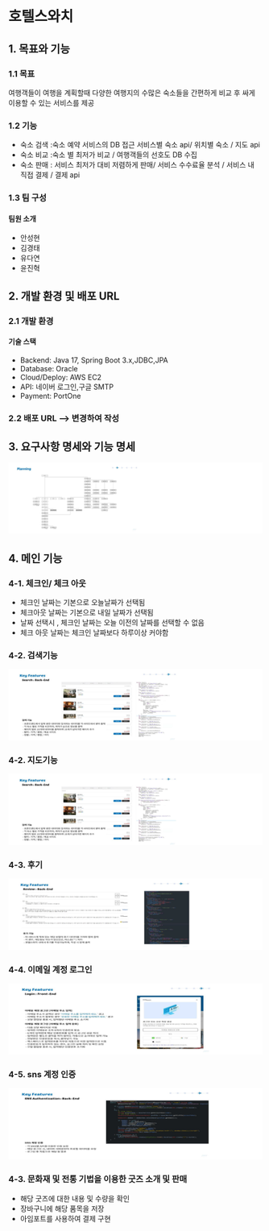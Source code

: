 ﻿# 호텔스와치

## 1. 목표와 기능
### 1.1 목표 
여행객들이 여행을 계획할때 다양한 여행지의 수많은 숙소들을 간편하게 비교 후 싸게 이용할 수 있는 서비스를 제공

### 1.2 기능
- 숙소 검색 :숙소 예약 서비스의 DB 접근 서비스별 숙소 api/ 위치별 숙소 / 지도 api
- 숙소 비교 :숙소 별 최저가 비교 / 여행객들의 선호도 DB 수집
- 숙소 판매 : 서비스 최저가 대비 저렴하게 판매/ 서비스 수수료율 분석 / 서비스 내 직접 결제 / 결제 api


### 1.3 팀 구성

#### 팀원 소개
- 안성현
- 김경태
- 유다연
- 윤진혁


## 2. 개발 환경 및 배포 URL 
### 2.1 개발 환경 


#### 기술 스택
- Backend: Java 17, Spring Boot 3.x,JDBC,JPA
- Database: Oracle
- Cloud/Deploy: AWS EC2 
- API: 네이버 로그인,구글 SMTP
- Payment: PortOne

### 2.2 배포 URL --> 변경하여 작성



## 3. 요구사항 명세와 기능 명세
![기능명세](src/main/resources/static/images/funtion2.png)





## 4. 메인 기능
### 4-1. 체크인/ 체크 아웃
- 체크인 날짜는 기본으로 오늘날짜가 선택됨
- 체크아웃 날짜는 기본으로 내일 날짜가 선택됨
- 날짜 선택시 , 체크인 날짜는 오늘 이전의 날짜를 선택할 수 없음
- 체크 아웃 날짜는 체크인 날짜보다 하루이상 커야함

### 4-2. 검색기능
![검색](src/main/resources/static/images/search.png)

### 4-2. 지도기능
![지도](src/main/resources/static/images/search.png)

### 4-3. 후기
![지도](src/main/resources/static/images/review.png)

### 4-4. 이메일 계정 로그인
![이메일](src/main/resources/static/images/login.png)

### 4-5. sns 계정 인증
![이메일](src/main/resources/static/images/sns.png)



### 4-3. 문화재 및 전통 기법을 이용한 굿즈 소개 및 판매
- 해당 굿즈에 대한 내용 및 수량을 확인
- 장바구니에 해당 품목을 저장
- 아임포트를 사용하여 결제 구현
